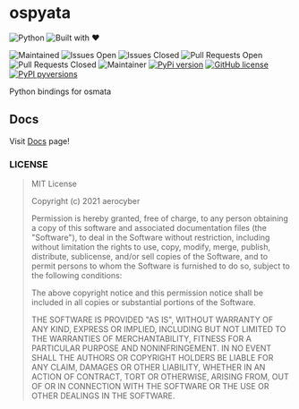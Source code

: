 # ospyata

![Python](https://ForTheBadge.com/images/badges/made-with-python.svg)
![Built with :heart:](https://ForTheBadge.com/images/badges/built-with-love.svg)

![Maintained](https://img.shields.io/badge/Maintained%3F-yes-green.svg)
![Issues Open](https://img.shields.io/github/issues/aerocyber/ospyata.svg)
![Issues Closed](https://img.shields.io/github/issues-closed/aerocyber/ospyata.svg)
![Pull Requests Open](https://img.shields.io/github/issues-pr/aerocyber/ospyata.svg)
![Pull Requests Closed](https://img.shields.io/github/issues-pr-closed/aerocyber/ospyata)
![Maintainer](https://img.shields.io/badge/maintainer-aerocyber-blue)
[![PyPi version](https://badgen.net/pypi/v/ospyata/)](https://pypi.com/project/ospyata)
[![GitHub license](https://badgen.net/github/license/aerocyber/ospyata)](https://github.com/aerocyber/ospyata/blob/master/LICENSE)
[![PyPI pyversions](https://img.shields.io/pypi/pyversions/ospyata.svg)](https://pypi.python.org/pypi/ospyata/)

Python bindings for osmata

## Docs

Visit [Docs](https://aerocyber.github.io/ospyata/docs/) page!

### LICENSE

> MIT License
>
> Copyright (c) 2021 aerocyber
>
> Permission is hereby granted, free of charge, to any person obtaining a copy
> of this software and associated documentation files (the "Software"), to deal
> in the Software without restriction, including without limitation the rights
> to use, copy, modify, merge, publish, distribute, sublicense, and/or sell
> copies of the Software, and to permit persons to whom the Software is
> furnished to do so, subject to the following conditions:
>
> The above copyright notice and this permission notice shall be included in all
> copies or substantial portions of the Software.
>
> THE SOFTWARE IS PROVIDED "AS IS", WITHOUT WARRANTY OF ANY KIND, EXPRESS OR
> IMPLIED, INCLUDING BUT NOT LIMITED TO THE WARRANTIES OF MERCHANTABILITY,
> FITNESS FOR A PARTICULAR PURPOSE AND NONINFRINGEMENT. IN NO EVENT SHALL THE
> AUTHORS OR COPYRIGHT HOLDERS BE LIABLE FOR ANY CLAIM, DAMAGES OR OTHER
> LIABILITY, WHETHER IN AN ACTION OF CONTRACT, TORT OR OTHERWISE, ARISING FROM,
> OUT OF OR IN CONNECTION WITH THE SOFTWARE OR THE USE OR OTHER DEALINGS IN THE
> SOFTWARE.
